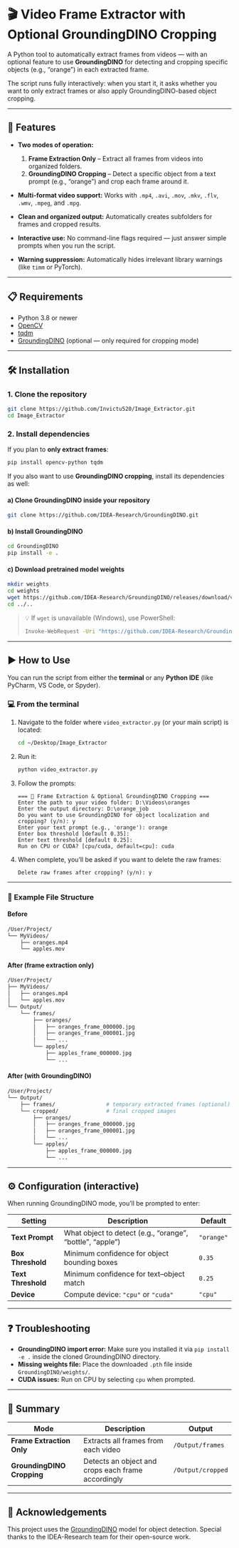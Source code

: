 # 🎬 Video Frame Extractor with Optional GroundingDINO Cropping

A Python tool to automatically extract frames from videos — with an optional feature to use **GroundingDINO** for detecting and cropping specific objects (e.g., “orange”) in each extracted frame.

The script runs fully interactively: when you start it, it asks whether you want to only extract frames or also apply GroundingDINO-based object cropping.

---

## 🚀 Features

* **Two modes of operation:**
  1. **Frame Extraction Only** – Extract all frames from videos into organized folders.
  2. **GroundingDINO Cropping** – Detect a specific object from a text prompt (e.g., “orange”) and crop each frame around it.

* **Multi-format video support:** Works with `.mp4`, `.avi`, `.mov`, `.mkv`, `.flv`, `.wmv`, `.mpeg`, and `.mpg`.
* **Clean and organized output:** Automatically creates subfolders for frames and cropped results.
* **Interactive use:** No command-line flags required — just answer simple prompts when you run the script.
* **Warning suppression:** Automatically hides irrelevant library warnings (like `timm` or PyTorch).

---

## 📋 Requirements

- Python 3.8 or newer  
- [OpenCV](https://pypi.org/project/opencv-python/)  
- [tqdm](https://pypi.org/project/tqdm/)  
- [GroundingDINO](https://github.com/IDEA-Research/GroundingDINO) (optional — only required for cropping mode)  

---

## 🛠️ Installation

### 1. Clone the repository
```bash
git clone https://github.com/Invictu520/Image_Extractor.git
cd Image_Extractor
```

### 2. Install dependencies
If you plan to **only extract frames**:
```bash
pip install opencv-python tqdm
```

If you also want to use **GroundingDINO cropping**, install its dependencies as well:

#### a) Clone GroundingDINO inside your repository
```bash
git clone https://github.com/IDEA-Research/GroundingDINO.git
```

#### b) Install GroundingDINO
```bash
cd GroundingDINO
pip install -e .
```

#### c) Download pretrained model weights
```bash
mkdir weights
cd weights
wget https://github.com/IDEA-Research/GroundingDINO/releases/download/v0.1.0-alpha/groundingdino_swint_ogc.pth
cd ../..
```

> 💡 If `wget` is unavailable (Windows), use PowerShell:
> ```bash
> Invoke-WebRequest -Uri "https://github.com/IDEA-Research/GroundingDINO/releases/download/v0.1.0-alpha/groundingdino_swint_ogc.pth" -OutFile "groundingdino_swint_ogc.pth"
> ```

---

## ▶️ How to Use

You can run the script from either the **terminal** or any **Python IDE** (like PyCharm, VS Code, or Spyder).

### 💻 From the terminal

1. Navigate to the folder where `video_extractor.py` (or your main script) is located:
   ```bash
   cd ~/Desktop/Image_Extractor
   ```

2. Run it:
   ```bash
   python video_extractor.py
   ```

3. Follow the prompts:
   ```
   === 🎥 Frame Extraction & Optional GroundingDINO Cropping ===
   Enter the path to your video folder: D:\Videos\oranges
   Enter the output directory: D:\orange_job
   Do you want to use GroundingDINO for object localization and cropping? (y/n): y
   Enter your text prompt (e.g., 'orange'): orange
   Enter box threshold [default 0.35]:
   Enter text threshold [default 0.25]:
   Run on CPU or CUDA? [cpu/cuda, default=cpu]: cuda
   ```

4. When complete, you’ll be asked if you want to delete the raw frames:
   ```
   Delete raw frames after cropping? (y/n): y
   ```

---

### 🧠 Example File Structure

#### Before
```bash
/User/Project/
└── MyVideos/
    ├── oranges.mp4
    └── apples.mov
```

#### After (frame extraction only)
```bash
/User/Project/
├── MyVideos/
│   ├── oranges.mp4
│   └── apples.mov
└── Output/
    └── frames/
        ├── oranges/
        │   ├── oranges_frame_000000.jpg
        │   ├── oranges_frame_000001.jpg
        │   └── ...
        └── apples/
            ├── apples_frame_000000.jpg
            └── ...
```

#### After (with GroundingDINO)
```bash
/User/Project/
└── Output/
    ├── frames/                # temporary extracted frames (optional)
    └── cropped/               # final cropped images
        ├── oranges/
        │   ├── oranges_frame_000000.jpg
        │   ├── oranges_frame_000001.jpg
        │   └── ...
        └── apples/
            ├── apples_frame_000000.jpg
            └── ...
```

---

## ⚙️ Configuration (interactive)

When running GroundingDINO mode, you’ll be prompted to enter:

| Setting | Description | Default |
|----------|--------------|----------|
| **Text Prompt** | What object to detect (e.g., “orange”, “bottle”, “apple”) | `"orange"` |
| **Box Threshold** | Minimum confidence for object bounding boxes | `0.35` |
| **Text Threshold** | Minimum confidence for text–object match | `0.25` |
| **Device** | Compute device: `"cpu"` or `"cuda"` | `"cpu"` |

---

## ❓ Troubleshooting

- **GroundingDINO import error:** Make sure you installed it via `pip install -e .` inside the cloned GroundingDINO directory.  
- **Missing weights file:** Place the downloaded `.pth` file inside `GroundingDINO/weights/`.  
- **CUDA issues:** Run on CPU by selecting `cpu` when prompted.  

---

## 🏁 Summary

| Mode | Description | Output |
|------|--------------|--------|
| **Frame Extraction Only** | Extracts all frames from each video | `/Output/frames` |
| **GroundingDINO Cropping** | Detects an object and crops each frame accordingly | `/Output/cropped` |

---

## 🙌 Acknowledgements

This project uses the [GroundingDINO](https://github.com/IDEA-Research/GroundingDINO) model for object detection.
Special thanks to the IDEA-Research team for their open-source work.
